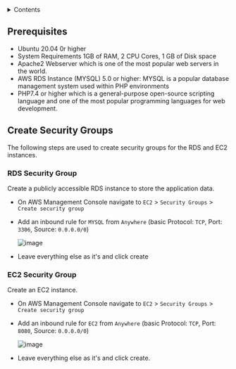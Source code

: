 <!-- CONTENTS -->
<details>
  <summary>Contents</summary>
  <ol>
    <li>
      <a href="#prerequisites">prerequisites</a>
    </li>
    <li>
      <a href="#create-security-groups">Create Security Groups</a>
      <ul>
        <li><a href="#rds-security-group">RDS Security Group</a></li>
        <li><a href="#ec2-security-group">EC2 Security Group</a></li>
      </ul>
        <li><a href="#Create-an-RDS-Instance">Create an RDS Instance</a></li>        
    </li>
    <li><a href="#create-an-ec2-instance">Create an EC2 Instance</a></li>
      <ul>
    <li><a href="#connect-to-ec2-instance">Connect to EC2 instance</a></li>       
      </ul>
    <li><a href="#install-apache2-webserver">Install Systsem Requirements</a></li>
      <ul>
        <li><a href="#install-apache2">Install Apache2</a></li>
        <li><a href="#instal- php">Install php</a></li>
      </ul>
    <li><a href="#install-wordpress">Install WordPress</a></li>
      <ul>
        <li><a href="#connect-to-rds">Connect to RDS</a></li>
      </ul>
  </ol>
</details>

<!-- PREREQUISITES -->
## Prerequisites

- Ubuntu 20.04 0r higher
- System Requirements 1GB of RAM, 2 CPU Cores, 1 GB of Disk space
- Apache2 Webserver which is one of the most popular web servers in the world.
- AWS RDS Instance (MYSQL) 5.0 or higher: MYSQL is a popular database management system used within PHP environments
- PHP7.4 or higher which is a general-purpose open-source scripting language and one of the most popular programming languages for web development.

## Create Security Groups

The following steps are used to create security groups for the RDS and EC2 instances.

### RDS Security Group

Create a publicly accessible RDS instance to store the application data.

- On AWS Management Console navigate to `EC2` > `Security Groups` > `Create security group`

- Add an inbound rule for `MYSQL` from `Anywhere` (basic Protocol: `TCP`, Port: `3306`, Source: `0.0.0.0/0`)

  ![image](./assets/pg-sg-2.png)

- Leave everything else as it's and click create

### EC2 Security Group

Create an EC2 instance.

- On AWS Management Console navigate to `EC2` > `Security Groups` > `Create security group`

- Add an inbound rule for `EC2` from `Anywhere` (basic Protocol: `TCP`, Port: `8080`, Source: `0.0.0.0/0`)

  ![image](./assets/pg-sg-2.png)

- Leave everything else as it's and click create.
